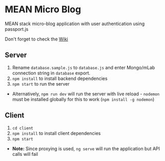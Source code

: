 # MEAN Micro Blog

MEAN stack micro-blog application with user authentication using passport.js

Don't forget to check the [Wiki](https://github.com/SerjiVutinss/ng-mean-auth/wiki/NG-MEAN-AUTH)

## Server

1. Rename `database.sample.js` to `database.js` and enter Mongo/mLab connection string in `database` export.
2. `npm install` to install backend dependencies
3. `npm start` to run the server
  - Alternatively, `npm run dev` will run the server with live reload - `nodemon` must be installed globally for this to work (`npm install -g nodemon`)

## Client
1. `cd client`
2. `npm install` to install client dependencies
3. `npm start`

* **Note:** Since proxying is used, `ng serve` will run the application but API calls will fail
